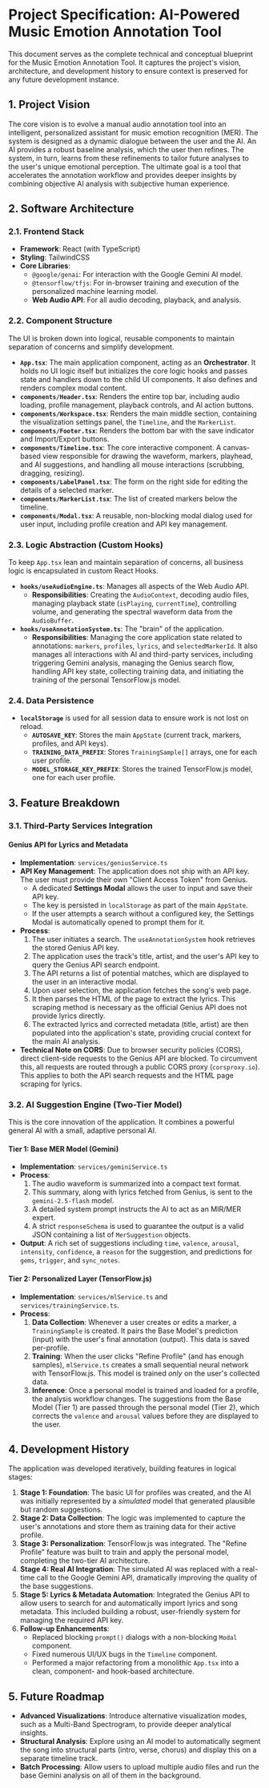 # Project Specification: AI-Powered Music Emotion Annotation Tool

This document serves as the complete technical and conceptual blueprint for the Music Emotion Annotation Tool. It captures the project's vision, architecture, and development history to ensure context is preserved for any future development instance.

## 1. Project Vision

The core vision is to evolve a manual audio annotation tool into an intelligent, personalized assistant for music emotion recognition (MER). The system is designed as a dynamic dialogue between the user and the AI. An AI provides a robust baseline analysis, which the user then refines. The system, in turn, learns from these refinements to tailor future analyses to the user's unique emotional perception. The ultimate goal is a tool that accelerates the annotation workflow and provides deeper insights by combining objective AI analysis with subjective human experience.

## 2. Software Architecture

### 2.1. Frontend Stack
-   **Framework**: React (with TypeScript)
-   **Styling**: TailwindCSS
-   **Core Libraries**:
    -   `@google/genai`: For interaction with the Google Gemini AI model.
    -   `@tensorflow/tfjs`: For in-browser training and execution of the personalized machine learning model.
    -   **Web Audio API**: For all audio decoding, playback, and analysis.

### 2.2. Component Structure
The UI is broken down into logical, reusable components to maintain separation of concerns and simplify development.
-   **`App.tsx`**: The main application component, acting as an **Orchestrator**. It holds no UI logic itself but initializes the core logic hooks and passes state and handlers down to the child UI components. It also defines and renders complex modal content.
-   **`components/Header.tsx`**: Renders the entire top bar, including audio loading, profile management, playback controls, and AI action buttons.
-   **`components/Workspace.tsx`**: Renders the main middle section, containing the visualization settings panel, the `Timeline`, and the `MarkerList`.
-   **`components/Footer.tsx`**: Renders the bottom bar with the save indicator and Import/Export buttons.
-   **`components/Timeline.tsx`**: The core interactive component. A canvas-based view responsible for drawing the waveform, markers, playhead, and AI suggestions, and handling all mouse interactions (scrubbing, dragging, resizing).
-   **`components/LabelPanel.tsx`**: The form on the right side for editing the details of a selected marker.
-   **`components/MarkerList.tsx`**: The list of created markers below the timeline.
-   **`components/Modal.tsx`**: A reusable, non-blocking modal dialog used for user input, including profile creation and API key management.

### 2.3. Logic Abstraction (Custom Hooks)
To keep `App.tsx` lean and maintain separation of concerns, all business logic is encapsulated in custom React Hooks.
-   **`hooks/useAudioEngine.ts`**: Manages all aspects of the Web Audio API.
    -   **Responsibilities**: Creating the `AudioContext`, decoding audio files, managing playback state (`isPlaying`, `currentTime`), controlling volume, and generating the spectral waveform data from the `AudioBuffer`.
-   **`hooks/useAnnotationSystem.ts`**: The "brain" of the application.
    -   **Responsibilities**: Managing the core application state related to annotations: `markers`, `profiles`, `lyrics`, and `selectedMarkerId`. It also manages all interactions with AI and third-party services, including triggering Gemini analysis, managing the Genius search flow, handling API key state, collecting training data, and initiating the training of the personal TensorFlow.js model.

### 2.4. Data Persistence
-   **`localStorage`** is used for all session data to ensure work is not lost on reload.
    -   **`AUTOSAVE_KEY`**: Stores the main `AppState` (current track, markers, profiles, and API keys).
    -   **`TRAINING_DATA_PREFIX`**: Stores `TrainingSample[]` arrays, one for each user profile.
    -   **`MODEL_STORAGE_KEY_PREFIX`**: Stores the trained TensorFlow.js model, one for each user profile.

## 3. Feature Breakdown

### 3.1. Third-Party Services Integration
#### Genius API for Lyrics and Metadata
-   **Implementation**: `services/geniusService.ts`
-   **API Key Management**: The application does not ship with an API key. The user must provide their own "Client Access Token" from Genius.
    -   A dedicated **Settings Modal** allows the user to input and save their API key.
    -   The key is persisted in `localStorage` as part of the main `AppState`.
    -   If the user attempts a search without a configured key, the Settings Modal is automatically opened to prompt them for it.
-   **Process**:
    1.  The user initiates a search. The `useAnnotationSystem` hook retrieves the stored Genius API key.
    2.  The application uses the track's title, artist, and the user's API key to query the Genius API search endpoint.
    3.  The API returns a list of potential matches, which are displayed to the user in an interactive modal.
    4.  Upon user selection, the application fetches the song's web page.
    5.  It then parses the HTML of the page to extract the lyrics. This scraping method is necessary as the official Genius API does not provide lyrics directly.
    6.  The extracted lyrics and corrected metadata (title, artist) are then populated into the application's state, providing crucial context for the main AI analysis.
-   **Technical Note on CORS**: Due to browser security policies (CORS), direct client-side requests to the Genius API are blocked. To circumvent this, all requests are routed through a public CORS proxy (`corsproxy.io`). This applies to both the API search requests and the HTML page scraping for lyrics.

### 3.2. AI Suggestion Engine (Two-Tier Model)
This is the core innovation of the application. It combines a powerful general AI with a small, adaptive personal AI.

#### Tier 1: Base MER Model (Gemini)
-   **Implementation**: `services/geminiService.ts`
-   **Process**:
    1.  The audio waveform is summarized into a compact text format.
    2.  This summary, along with lyrics fetched from Genius, is sent to the `gemini-2.5-flash` model.
    3.  A detailed system prompt instructs the AI to act as an MIR/MER expert.
    4.  A strict `responseSchema` is used to guarantee the output is a valid JSON containing a list of `MerSuggestion` objects.
-   **Output**: A rich set of suggestions including `time`, `valence`, `arousal`, `intensity`, `confidence`, a `reason` for the suggestion, and predictions for `gems`, `trigger`, and `sync_notes`.

#### Tier 2: Personalized Layer (TensorFlow.js)
-   **Implementation**: `services/mlService.ts` and `services/trainingService.ts`.
-   **Process**:
    1.  **Data Collection**: Whenever a user creates or edits a marker, a `TrainingSample` is created. It pairs the Base Model's prediction (input) with the user's final annotation (output). This data is saved per-profile.
    2.  **Training**: When the user clicks "Refine Profile" (and has enough samples), `mlService.ts` creates a small sequential neural network with TensorFlow.js. This model is trained *only* on the user's collected data.
    3.  **Inference**: Once a personal model is trained and loaded for a profile, the analysis workflow changes. The suggestions from the Base Model (Tier 1) are passed through the personal model (Tier 2), which corrects the `valence` and `arousal` values before they are displayed to the user.

## 4. Development History

The application was developed iteratively, building features in logical stages:
1.  **Stage 1: Foundation**: The basic UI for profiles was created, and the AI was initially represented by a *simulated* model that generated plausible but random suggestions.
2.  **Stage 2: Data Collection**: The logic was implemented to capture the user's annotations and store them as training data for their active profile.
3.  **Stage 3: Personalization**: TensorFlow.js was integrated. The "Refine Profile" feature was built to train and apply the personal model, completing the two-tier AI architecture.
4.  **Stage 4: Real AI Integration**: The simulated AI was replaced with a real-time call to the Google Gemini API, dramatically improving the quality of the base suggestions.
5.  **Stage 5: Lyrics & Metadata Automation**: Integrated the Genius API to allow users to search for and automatically import lyrics and song metadata. This included building a robust, user-friendly system for managing the required API key.
6.  **Follow-up Enhancements**:
    -   Replaced blocking `prompt()` dialogs with a non-blocking `Modal` component.
    -   Fixed numerous UI/UX bugs in the `Timeline` component.
    -   Performed a major refactoring from a monolithic `App.tsx` into a clean, component- and hook-based architecture.

## 5. Future Roadmap
-   **Advanced Visualizations**: Introduce alternative visualization modes, such as a Multi-Band Spectrogram, to provide deeper analytical insights.
-   **Structural Analysis**: Explore using an AI model to automatically segment the song into structural parts (intro, verse, chorus) and display this on a separate timeline track.
-   **Batch Processing**: Allow users to upload multiple audio files and run the base Gemini analysis on all of them in the background.